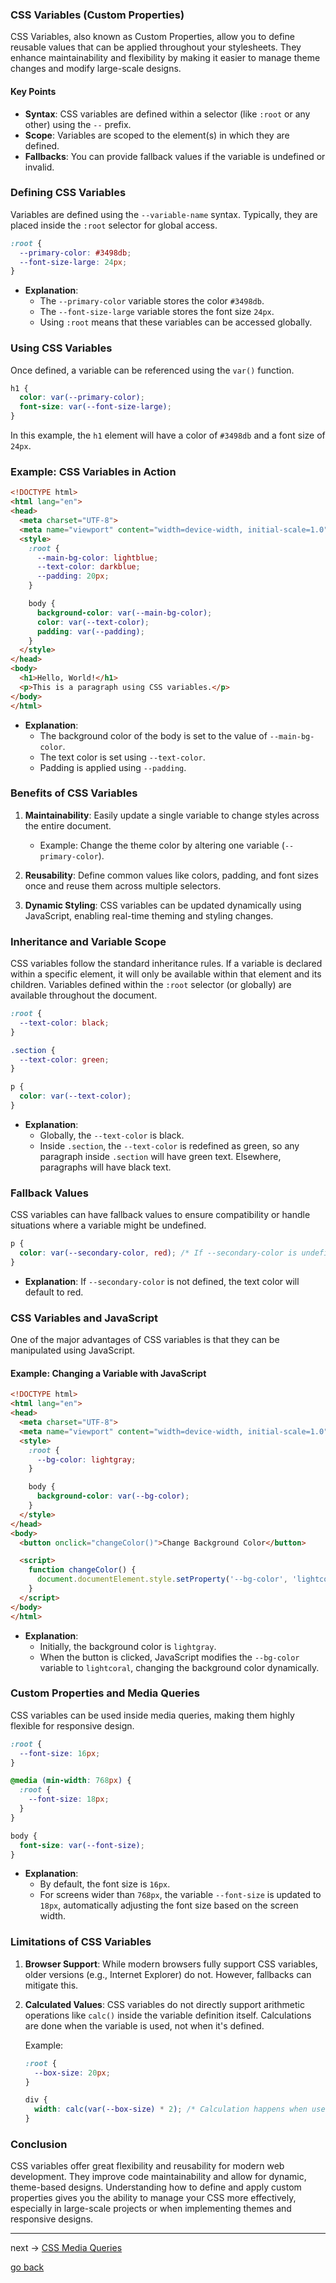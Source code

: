 ### CSS Variables (Custom Properties)

CSS Variables, also known as Custom Properties, allow you to define reusable values that can be applied throughout your stylesheets. They enhance maintainability and flexibility by making it easier to manage theme changes and modify large-scale designs.

#### Key Points
- **Syntax**: CSS variables are defined within a selector (like `:root` or any other) using the `--` prefix.
- **Scope**: Variables are scoped to the element(s) in which they are defined.
- **Fallbacks**: You can provide fallback values if the variable is undefined or invalid.

### Defining CSS Variables

Variables are defined using the `--variable-name` syntax. Typically, they are placed inside the `:root` selector for global access.

```css
:root {
  --primary-color: #3498db;
  --font-size-large: 24px;
}
```

- **Explanation**: 
  - The `--primary-color` variable stores the color `#3498db`.
  - The `--font-size-large` variable stores the font size `24px`.
  - Using `:root` means that these variables can be accessed globally.

### Using CSS Variables

Once defined, a variable can be referenced using the `var()` function.

```css
h1 {
  color: var(--primary-color);
  font-size: var(--font-size-large);
}
```

In this example, the `h1` element will have a color of `#3498db` and a font size of `24px`.

### Example: CSS Variables in Action

```html
<!DOCTYPE html>
<html lang="en">
<head>
  <meta charset="UTF-8">
  <meta name="viewport" content="width=device-width, initial-scale=1.0">
  <style>
    :root {
      --main-bg-color: lightblue;
      --text-color: darkblue;
      --padding: 20px;
    }

    body {
      background-color: var(--main-bg-color);
      color: var(--text-color);
      padding: var(--padding);
    }
  </style>
</head>
<body>
  <h1>Hello, World!</h1>
  <p>This is a paragraph using CSS variables.</p>
</body>
</html>
```

- **Explanation**: 
  - The background color of the body is set to the value of `--main-bg-color`.
  - The text color is set using `--text-color`.
  - Padding is applied using `--padding`.

### Benefits of CSS Variables

1. **Maintainability**: Easily update a single variable to change styles across the entire document.
   - Example: Change the theme color by altering one variable (`--primary-color`).
   
2. **Reusability**: Define common values like colors, padding, and font sizes once and reuse them across multiple selectors.
   
3. **Dynamic Styling**: CSS variables can be updated dynamically using JavaScript, enabling real-time theming and styling changes.

### Inheritance and Variable Scope

CSS variables follow the standard inheritance rules. If a variable is declared within a specific element, it will only be available within that element and its children. Variables defined within the `:root` selector (or globally) are available throughout the document.

```css
:root {
  --text-color: black;
}

.section {
  --text-color: green;
}

p {
  color: var(--text-color);
}
```

- **Explanation**: 
  - Globally, the `--text-color` is black.
  - Inside `.section`, the `--text-color` is redefined as green, so any paragraph inside `.section` will have green text. Elsewhere, paragraphs will have black text.

### Fallback Values

CSS variables can have fallback values to ensure compatibility or handle situations where a variable might be undefined.

```css
p {
  color: var(--secondary-color, red); /* If --secondary-color is undefined, red will be used */
}
```

- **Explanation**: If `--secondary-color` is not defined, the text color will default to red.

### CSS Variables and JavaScript

One of the major advantages of CSS variables is that they can be manipulated using JavaScript.

#### Example: Changing a Variable with JavaScript

```html
<!DOCTYPE html>
<html lang="en">
<head>
  <meta charset="UTF-8">
  <meta name="viewport" content="width=device-width, initial-scale=1.0">
  <style>
    :root {
      --bg-color: lightgray;
    }

    body {
      background-color: var(--bg-color);
    }
  </style>
</head>
<body>
  <button onclick="changeColor()">Change Background Color</button>

  <script>
    function changeColor() {
      document.documentElement.style.setProperty('--bg-color', 'lightcoral');
    }
  </script>
</body>
</html>
```

- **Explanation**: 
  - Initially, the background color is `lightgray`.
  - When the button is clicked, JavaScript modifies the `--bg-color` variable to `lightcoral`, changing the background color dynamically.

### Custom Properties and Media Queries

CSS variables can be used inside media queries, making them highly flexible for responsive design.

```css
:root {
  --font-size: 16px;
}

@media (min-width: 768px) {
  :root {
    --font-size: 18px;
  }
}

body {
  font-size: var(--font-size);
}
```

- **Explanation**: 
  - By default, the font size is `16px`.
  - For screens wider than `768px`, the variable `--font-size` is updated to `18px`, automatically adjusting the font size based on the screen width.

### Limitations of CSS Variables

1. **Browser Support**: While modern browsers fully support CSS variables, older versions (e.g., Internet Explorer) do not. However, fallbacks can mitigate this.
2. **Calculated Values**: CSS variables do not directly support arithmetic operations like `calc()` inside the variable definition itself. Calculations are done when the variable is used, not when it's defined.

   Example:
   ```css
   :root {
     --box-size: 20px;
   }

   div {
     width: calc(var(--box-size) * 2); /* Calculation happens when used */
   }
   ```

### Conclusion

CSS variables offer great flexibility and reusability for modern web development. They improve code maintainability and allow for dynamic, theme-based designs. Understanding how to define and apply custom properties gives you the ability to manage your CSS more effectively, especially in large-scale projects or when implementing themes and responsive designs.

---

next -> [CSS Media Queries](CSSMediaQueries.md)

[go back](../Contents.md)